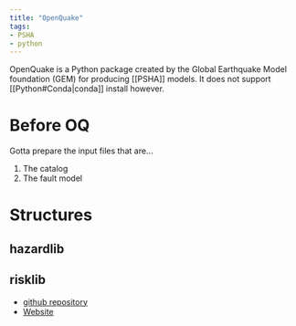 ```yaml
---
title: "OpenQuake"
tags:
- PSHA
- python
---
```


OpenQuake is a Python package created by the Global Earthquake Model foundation (GEM) for producing [[PSHA]] models. It does not support [[Python#Conda|conda]] install however.

# Before OQ
Gotta prepare the input files that are...
1. The catalog
2. The fault model

# Structures
## hazardlib

## risklib


- [github repository](https://github.com/gem/oq-engine)
- [Website](https://www.globalquakemodel.org/openquake)